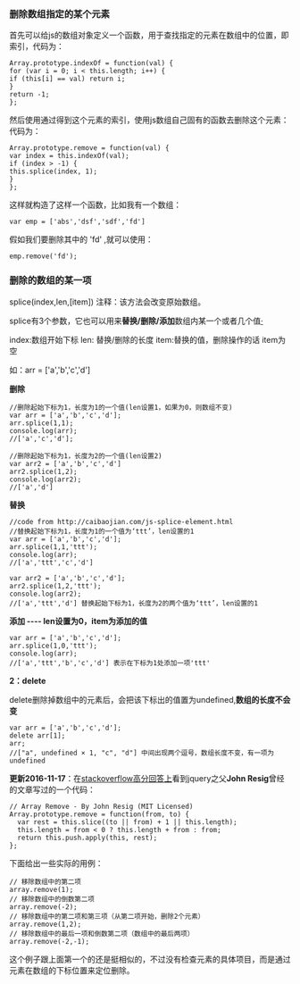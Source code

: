 ### 删除数组指定的某个元素

首先可以给js的数组对象定义一个函数，用于查找指定的元素在数组中的位置，即索引，代码为：

```
Array.prototype.indexOf = function(val) {
for (var i = 0; i < this.length; i++) {
if (this[i] == val) return i;
}
return -1;
};
```

然后使用通过得到这个元素的索引，使用js数组自己固有的函数去删除这个元素：
 代码为：

```
Array.prototype.remove = function(val) {
var index = this.indexOf(val);
if (index > -1) {
this.splice(index, 1);
}
};
```

这样就构造了这样一个函数，比如我有一个数组：

```
var emp = ['abs','dsf','sdf','fd']
```

假如我们要删除其中的 'fd' ,就可以使用：

```
emp.remove('fd');
```

### 删除的数组的某一项

splice(index,len,[item])    注释：该方法会改变原始数组。

splice有3个参数，它也可以用来**替换/删除/添加**数组内某一个或者几个值[·](http://caibaojian.com/js-splice-element.html)

index:数组开始下标        len: 替换/删除的长度       item:替换的值，删除操作的话 item为空

如：arr = ['a','b','c','d']

**删除**

```
//删除起始下标为1，长度为1的一个值(len设置1，如果为0，则数组不变)
var arr = ['a','b','c','d'];
arr.splice(1,1);
console.log(arr);  
//['a','c','d']; 

//删除起始下标为1，长度为2的一个值(len设置2)
var arr2 = ['a','b','c','d']
arr2.splice(1,2);
console.log(arr2); 
//['a','d']
```

**替换**

```
//code from http://caibaojian.com/js-splice-element.html
//替换起始下标为1，长度为1的一个值为‘ttt’，len设置的1
var arr = ['a','b','c','d'];
arr.splice(1,1,'ttt');
console.log(arr);        
//['a','ttt','c','d'] 

var arr2 = ['a','b','c','d'];
arr2.splice(1,2,'ttt');
console.log(arr2);       
//['a','ttt','d'] 替换起始下标为1，长度为2的两个值为‘ttt’，len设置的1
```

**添加 ----  len设置为0，item为添加的值**

```
var arr = ['a','b','c','d'];
arr.splice(1,0,'ttt');
console.log(arr);        
//['a','ttt','b','c','d'] 表示在下标为1处添加一项'ttt'
```

**2：delete**       

delete删除掉数组中的元素后，会把该下标出的值置为undefined,**数组的长度不会变**

```
var arr = ['a','b','c','d'];
delete arr[1];
arr;  
//["a", undefined × 1, "c", "d"] 中间出现两个逗号，数组长度不变，有一项为undefined
```

**更新2016-11-17**：在[stackoverflow高分回答上](http://stackoverflow.com/a/9815010)看到jquery之父**John Resig**曾经的文章写过的一个代码：

```
// Array Remove - By John Resig (MIT Licensed)
Array.prototype.remove = function(from, to) {
  var rest = this.slice((to || from) + 1 || this.length);
  this.length = from < 0 ? this.length + from : from;
  return this.push.apply(this, rest);
};
```

下面给出一些实际的用例：

```
// 移除数组中的第二项
array.remove(1);
// 移除数组中的倒数第二项
array.remove(-2);
// 移除数组中的第二项和第三项（从第二项开始，删除2个元素）
array.remove(1,2);
// 移除数组中的最后一项和倒数第二项（数组中的最后两项）
array.remove(-2,-1);
```

这个例子跟上面第一个的还是挺相似的，不过没有检查元素的具体项目，而是通过元素在数组的下标位置来定位删除。